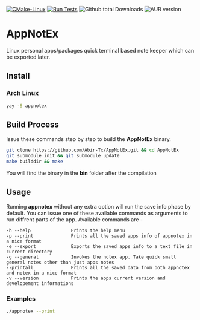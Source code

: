 [![CMake-Linux](https://github.com/Abir-Tx/AppNotEx/actions/workflows/cmake-ci-linux.yml/badge.svg)](https://github.com/Abir-Tx/AppNotEx/actions/workflows/cmake-ci-linux.yml) [![Run Tests](https://github.com/Abir-Tx/AppNotEx/actions/workflows/runTest.yml/badge.svg)](https://github.com/Abir-Tx/AppNotEx/actions/workflows/runTest.yml) ![Github total Downloads](https://img.shields.io/github/downloads/Abir-Tx/AppNotEx/total) ![AUR version](https://img.shields.io/aur/version/appnotex)

# AppNotEx

Linux personal apps/packages quick terminal based note keeper which can be exported later.

## Install

### Arch Linux

```bash
yay -S appnotex
```


## Build Process

Issue these commands step by step to build the **AppNotEx** binary. 

```bash
git clone https://github.com/Abir-Tx/AppNotEx.git && cd AppNotEx
git submodule init && git submodule update
make builddir && make
```

You will find the binary in the **bin** folder after the compilation

## Usage

Running **appnotex** without any extra option will run the save info phase by default. You can issue one of these available commands as arguments to run diffrent parts of the app. Available commands are - 

```
-h --help               Prints the help menu
-p --print              Prints all the saved apps info of appnotex in a nice format
-e --export             Exports the saved apps info to a text file in current directory
-g --general            Invokes the notex app. Take quick small general notes other than just apps notes
--printall              Prints all the saved data from both appnotex and notex in a nice format
-v --version            Prints the apps current version and developement informations

```

### Examples

```bash
./appnotex --print
```

